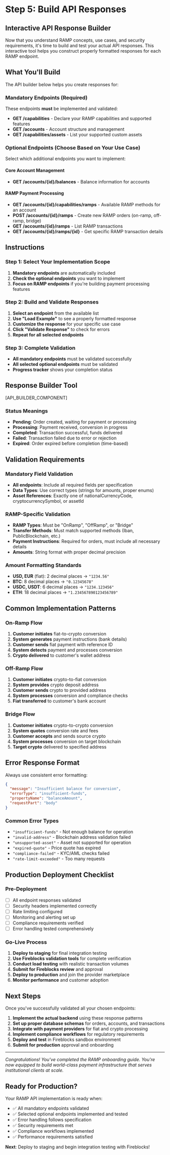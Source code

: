 # Step 5: Build API Responses

## Interactive API Response Builder

Now that you understand RAMP concepts, use cases, and security requirements, it's time to build and test your actual API responses. This interactive tool helps you construct properly formatted responses for each RAMP endpoint.

## What You'll Build

The API builder below helps you create responses for:

### Mandatory Endpoints (Required)
These endpoints **must** be implemented and validated:
- **GET /capabilities** - Declare your RAMP capabilities and supported features
- **GET /accounts** - Account structure and management
- **GET /capabilities/assets** - List your supported custom assets

### Optional Endpoints (Choose Based on Your Use Case)
Select which additional endpoints you want to implement:

#### Core Account Management
- **GET /accounts/{id}/balances** - Balance information for accounts

#### RAMP Payment Processing
- **GET /accounts/{id}/capabilities/ramps** - Available RAMP methods for an account
- **POST /accounts/{id}/ramps** - Create new RAMP orders (on-ramp, off-ramp, bridge)
- **GET /accounts/{id}/ramps** - List RAMP transactions
- **GET /accounts/{id}/ramps/{id}** - Get specific RAMP transaction details

## Instructions

### Step 1: Select Your Implementation Scope
1. **Mandatory endpoints** are automatically included
2. **Check the optional endpoints** you want to implement
3. **Focus on RAMP endpoints** if you're building payment processing features

### Step 2: Build and Validate Responses
1. **Select an endpoint** from the available list
2. **Use "Load Example"** to see a properly formatted response
3. **Customize the response** for your specific use case
4. **Click "Validate Response"** to check for errors
5. **Repeat for all selected endpoints**

### Step 3: Complete Validation
- **All mandatory endpoints** must be validated successfully
- **All selected optional endpoints** must be validated
- **Progress tracker** shows your completion status

## Response Builder Tool

[API_BUILDER_COMPONENT]



### Status Meanings
- **Pending**: Order created, waiting for payment or processing
- **Processing**: Payment received, conversion in progress
- **Completed**: Transaction successful, funds delivered
- **Failed**: Transaction failed due to error or rejection
- **Expired**: Order expired before completion (time-based)

## Validation Requirements

### Mandatory Field Validation
- **All endpoints**: Include all required fields per specification
- **Data Types**: Use correct types (strings for amounts, proper enums)
- **Asset References**: Exactly one of nationalCurrencyCode, cryptocurrencySymbol, or assetId

### RAMP-Specific Validation
- **RAMP Types**: Must be "OnRamp", "OffRamp", or "Bridge"
- **Transfer Methods**: Must match supported methods (Iban, PublicBlockchain, etc.)
- **Payment Instructions**: Required for orders, must include all necessary details
- **Amounts**: String format with proper decimal precision

### Amount Formatting Standards
- **USD, EUR** (fiat): 2 decimal places → `"1234.56"`
- **BTC**: 8 decimal places → `"0.12345678"`
- **USDC, USDT**: 6 decimal places → `"1234.123456"`
- **ETH**: 18 decimal places → `"1.234567890123456789"`

## Common Implementation Patterns

### On-Ramp Flow
1. **Customer initiates** fiat-to-crypto conversion
2. **System generates** payment instructions (bank details)
3. **Customer sends** fiat payment with reference ID
4. **System detects** payment and processes conversion
5. **Crypto delivered** to customer's wallet address

### Off-Ramp Flow
1. **Customer initiates** crypto-to-fiat conversion
2. **System provides** crypto deposit address
3. **Customer sends** crypto to provided address
4. **System processes** conversion and compliance checks
5. **Fiat transferred** to customer's bank account

### Bridge Flow
1. **Customer initiates** crypto-to-crypto conversion
2. **System quotes** conversion rate and fees
3. **Customer accepts** and sends source crypto
4. **System processes** conversion on target blockchain
5. **Target crypto** delivered to specified address

## Error Response Format

Always use consistent error formatting:

```json
{
  "message": "Insufficient balance for conversion",
  "errorType": "insufficient-funds",
  "propertyName": "balanceAmount", 
  "requestPart": "body"
}
```

### Common Error Types
- `"insufficient-funds"` - Not enough balance for operation
- `"invalid-address"` - Blockchain address validation failed
- `"unsupported-asset"` - Asset not supported for operation
- `"expired-quote"` - Price quote has expired
- `"compliance-failed"` - KYC/AML checks failed
- `"rate-limit-exceeded"` - Too many requests


## Production Deployment Checklist

### Pre-Deployment
- [ ] All endpoint responses validated
- [ ] Security headers implemented correctly
- [ ] Rate limiting configured
- [ ] Monitoring and alerting set up
- [ ] Compliance requirements verified
- [ ] Error handling tested comprehensively

### Go-Live Process
1. **Deploy to staging** for final integration testing
2. **Use Fireblocks validation tools** for complete verification
3. **Conduct load testing** with realistic transaction volumes
4. **Submit for Fireblocks review** and approval
5. **Deploy to production** and join the provider marketplace
6. **Monitor performance** and customer adoption

## Next Steps

Once you've successfully validated all your chosen endpoints:

1. **Implement the actual backend** using these response patterns
2. **Set up proper database schemas** for orders, accounts, and transactions
3. **Integrate with payment providers** for fiat and crypto processing
4. **Implement compliance workflows** for regulatory requirements
5. **Deploy and test** in Fireblocks sandbox environment
6. **Submit for production** approval and onboarding

---

*Congratulations! You've completed the RAMP onboarding guide. You're now equipped to build world-class payment infrastructure that serves institutional clients at scale.*

## Ready for Production?

Your RAMP API implementation is ready when:
- ✅ All mandatory endpoints validated
- ✅ Selected optional endpoints implemented and tested
- ✅ Error handling follows specification
- ✅ Security requirements met
- ✅ Compliance workflows implemented
- ✅ Performance requirements satisfied

**Next**: Deploy to staging and begin integration testing with Fireblocks!